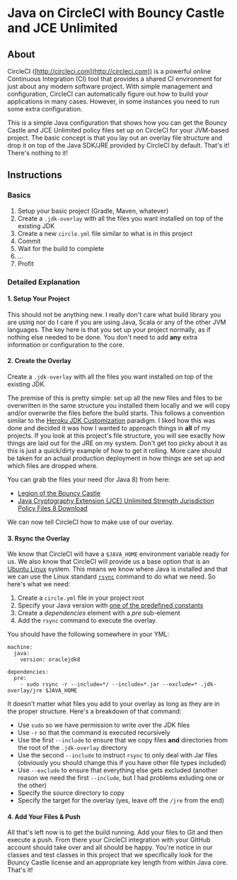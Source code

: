 # Java on CircleCI with Bouncy Castle and JCE Unlimited

## About

CircleCI ([http://circleci.com](http://circleci.com)) is a powerful online Continuous
Integration (CI) tool that provides a shared CI environment for just about any modern
software project.  With simple management and configuration, CircleCI can automatically
figure out how to build your applications in many cases.  However, in some instances
you need to run some extra configuration.
 
This is a simple Java configuration that shows how you can get the Bouncy Castle and
JCE Unlimited policy files set up on CircleCI for your JVM-based project.  The basic
concept is that you lay out an overlay file structure and drop it on top of the Java
SDK/JRE provided by CircleCI by default.  That's it!  There's nothing to it!

## Instructions

### Basics

1. Setup your basic project (Gradle, Maven, whatever)
2. Create a `.jdk-overlay` with all the files you want installed on top of the existing JDK
3. Create a new `circle.yml` file similar to what is in this project
4. Commit
5. Wait for the build to complete
6. ...
7. Profit

### Detailed Explanation

#### 1. Setup Your Project

  This should not be anything new.  I really don't care what build library you are
  using nor do I care if you are using Java, Scala or any of the other JVM languages.
  The key here is that you set up your project normally, as if nothing else needed
  to be done.  You don't need to add **any** extra information or configuration to
  the core.
  
#### 2. Create the Overlay

  Create a `.jdk-overlay` with all the files you want installed on top of the existing JDK.

  The premise of this is pretty simple: set up all the new files and files to be
  overwritten in the same structure you installed them locally and we will copy and/or
  overwrite the files before the build starts.  This follows a convention similar to
  the [Heroku JDK Customization](https://devcenter.heroku.com/articles/customizing-the-jdk)
  paradigm.  I liked how this was done and decided it was how I wanted to approach
  things in **all** of my projects.  If you look at this project's file structure,
  you will see exactly how things are laid out for the JRE on my system.  Don't get
  too picky about it as this is just a quick/dirty example of how to get it rolling.
  More care should be taken for an actual production deployment in how things are
  set up and which files are dropped where.
  
  You can grab the files your need (for Java 8) from here:
  
  - [Legion of the Bouncy Castle](https://www.bouncycastle.org/latest_releases.html)
  - [Java Cryptography Extension (JCE) Unlimited Strength Jurisdiction Policy Files 8 Download](http://www.oracle.com/technetwork/java/javase/downloads/jce8-download-2133166.html)
  
  We can now tell CircleCI how to make use of our overlay.

#### 3. Rsync the Overlay

  We know that CircleCI will have a `$JAVA_HOME` environment variable ready for us.
  We also know that CircleCI will provide us a base option that is an [Ubuntu Linux](https://circleci.com/docs/environment)
  system.  This means we know where Java is installed and that we can use the Linux
  standard [`rsync`](http://manpages.ubuntu.com/manpages/raring/man1/rsync.1.html)
  command to do what we need.  So here's what we need:
  
  1. Create a `circle.yml` file in your project root
  2. Specify your Java version with [one of the predefined constants](https://circleci.com/docs/environment#java)
  2. Create a *dependencies* element with a *pre* sub-element
  3. Add the `rsync` command to execute the overlay.
  
  You should have the following somewhere in your YML:
  
```
machine:
  java:
    version: oraclejdk8

dependencies:
  pre:
    - sudo rsync -r --include=*/ --include=*.jar --exclude=* .jdk-overlay/jre $JAVA_HOME
```

  It doesn't matter what files you add to your overlay as long as they are in the
  proper structure.  Here's a breakdown of that command:
  
  - Use `sudo` so we have permission to write over the JDK files
  - Use `-r` so that the command is executed recursively
  - Use the first `--include` to ensure that we copy files **and** directories from the root of the `.jdk-overlay` directory
  - Use the second `--include` to instruct `rsync` to only deal with Jar files (obviously you should change this if you have other file types included)
  - Use `--exclude` to ensure that everything else gets excluded (another reason we need the first `--include`, but I had problems exluding one or the other)
  - Specify the source directory to copy
  - Specify the target for the overlay (yes, leave off the `/jre` from the end)

#### 4. Add Your Files & Push

  All that's left now is to get the build running.  Add your files to Git and then
  execute a push.  From there your CircleCI integration with your GitHub account
  should take over and all should be happy.  You're notice in our classes and test
  classes in this project that we specifically look for the Bouncy Castle license
  and an appropriate key length from within Java core.  That's it!
